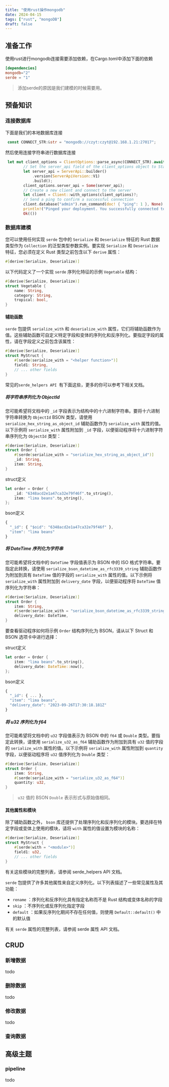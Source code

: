```yaml
---
title: "使用rust操作mongodb"
date: 2024-04-15
tags: ["rust", "mongoDB"]
draft: false
---
```


## 准备工作

使用rust进行mongodb连接需要添加依赖，在Cargo.toml中添加下面的依赖

```toml
[dependencies]
mongodb="2"
serde = "1"
```

> 添加serde的原因是我们建模的时候需要用。

## 预备知识

### 连接数据库

下面是我们的本地数据库连接

```rust
 const CONNECT_STR:&str = "mongodb://czyt:czyt@192.168.1.21:27017";
```

然后使用连接字符串进行数据库连接

```rust
 let mut client_options = ClientOptions::parse_async(CONNECT_STR).await?;
        // Set the server_api field of the client_options object to Stable API version 1
        let server_api = ServerApi::builder()
            .version(ServerApiVersion::V1)
            .build();
        client_options.server_api = Some(server_api);
        // Create a new client and connect to the server
        let client = Client::with_options(client_options)?;
        // Send a ping to confirm a successful connection
        client.database("admin").run_command(doc! { "ping": 1 }, None).await?;
        println!("Pinged your deployment. You successfully connected to MongoDB!");
        Ok(())
```

### 数据库建模 

您可以使用任何实现 `serde` 包中的 `Serialize` 和 `Deserialize` 特征的 Rust 数据类型作为 `Collection` 的泛型类型参数实例。要实现 `Serialize` 和 `Deserialize` 特征，您必须在定义 Rust 类型之前包含以下 `derive` 属性：

```rust
#[derive(Serialize, Deserialize)]
```

以下代码定义了一个实现 `serde` 序列化特征的示例 `Vegetable` 结构：

```rust
#[derive(Serialize, Deserialize)]
struct Vegetable {
    name: String,
    category: String,
    tropical: bool,
}
```

#### 辅助函数

`serde` 包提供 `serialize_with` 和 `deserialize_with` 属性，它们将辅助函数作为值。这些辅助函数可自定义特定字段和变体的序列化和反序列化。要指定字段的属性，请在字段定义之前包含该属性：

```rust
#[derive(Serialize, Deserialize)]
struct MyStruct {
    #[serde(serialize_with = "<helper function>")]
    field1: String,
    // ... other fields
}
```

常见的`serde_helpers API `有下面这些，更多的你可以参考下相关文档。

##### 将字符串序列化为 ObjectId 

您可能希望将文档中的 `_id` 字段表示为结构中的十六进制字符串。要将十六进制字符串转换为 `ObjectId` BSON 类型，请使用 `serialize_hex_string_as_object_id` 辅助函数作为 `serialize_with` 属性的值。以下示例将 `serialize_with` 属性附加到 `_id` 字段，以便驱动程序将十六进制字符串序列化为 `ObjectId` 类型：

```rust
#[derive(Serialize, Deserialize)]
struct Order {
    #[serde(serialize_with = "serialize_hex_string_as_object_id")]
    _id: String,
    item: String,
}
```

struct定义

```rust
let order = Order {
    _id: "6348acd2e1a47ca32e79f46f".to_string(),
    item: "lima beans".to_string(),
};
```

bson定义

```javascript
{
  "_id": { "$oid": "6348acd2e1a47ca32e79f46f" },
  "item": "lima beans"
}
```

##### 将 DateTime 序列化为字符串 

您可能希望将文档中的 `DateTime` 字段值表示为 BSON 中的 ISO 格式字符串。要指定此转换，请使用 `serialize_bson_datetime_as_rfc3339_string` 辅助函数作为附加到具有 `DateTime` 值的字段的 `serialize_with` 属性的值。以下示例将 `serialize_with` 属性附加到 `delivery_date` 字段，以便驱动程序将 `DateTime` 值序列化为字符串：

```rust
#[derive(Serialize, Deserialize)]
struct Order {
    item: String,
    #[serde(serialize_with = "serialize_bson_datetime_as_rfc3339_string")]
    delivery_date: DateTime,
}
```

要查看驱动程序如何将示例 `Order` 结构序列化为 BSON，请从以下 Struct 和 BSON 选项卡中进行选择：

struct定义

```rust
let order = Order {
    item: "lima beans".to_string(),
    delivery_date: DateTime::now(),
};
```

bson定义

```javascript
{
  "_id": { ... },
  "item": "lima beans",
  "delivery_date": "2023-09-26T17:30:18.181Z"
}
```

##### 将 u32 序列化为 f64

您可能希望将文档中的 `u32` 字段值表示为 BSON 中的 `f64` 或 `Double` 类型。要指定此转换，请使用 `serialize_u32_as_f64` 辅助函数作为附加到具有 `u32` 值的字段的 `serialize_with` 属性的值。以下示例将 `serialize_with` 属性附加到 `quantity` 字段，以便驱动程序将 `u32` 值序列化为 `Double` 类型：

```rust
#[derive(Serialize, Deserialize)]
struct Order {
    item: String,
    #[serde(serialize_with = "serialize_u32_as_f64")]
    quantity: u32,
}
```

> `u32` 值的 BSON `Double` 表示形式与原始值相同。

#### 其他属性和模块

除了辅助函数之外， `bson` 库还提供了处理序列化和反序列化的模块。要选择在特定字段或变体上使用的模块，请将 `with` 属性的值设置为模块的名称：

```rust
#[derive(Serialize, Deserialize)]
struct MyStruct {
    #[serde(with = "<module>")]
    field1: u32,
    // ... other fields
}
```

有关这些模块的完整列表，请参阅 serde_helpers API 文档。

`serde` 包提供了许多其他属性来自定义序列化。以下列表描述了一些常见属性及其功能：

- `rename` ：序列化和反序列化具有指定名称而不是 Rust 结构或变体名称的字段
- `skip` ：不序列化或反序列化指定字段
- `default` ：如果反序列化期间不存在任何值，则使用 `Default::default()` 中的默认值

有关 `serde` 属性的完整列表，请参阅 serde 属性 API 文档。

## CRUD

### 新增数据

todo

### 删除数据

todo

### 修改数据

todo

### 查询数据



## 高级主题

### pipeline

todo